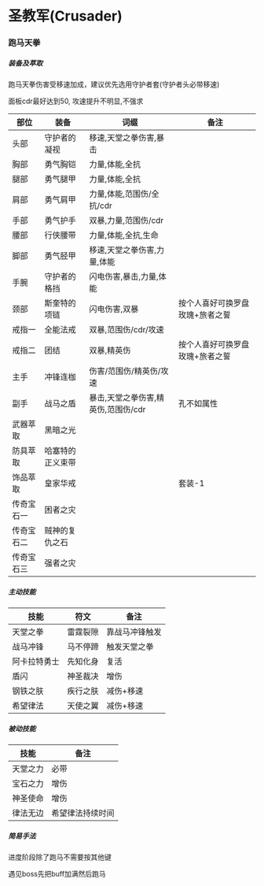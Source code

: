 # 圣教军(Crusader)

### 跑马天拳

##### 装备及萃取
跑马天拳伤害受移速加成，建议优先选用守护者套(守护者头必带移速)

面板cdr最好达到50, 攻速提升不明显,不强求

|  部位 | 装备 | 词缀 | 备注 |
|  ---- | ---- | ---- | ---- |
| 头部 | 守护者的凝视 | 移速,天堂之拳伤害,暴击|  |
| 胸部 | 勇气胸铠 | 力量,体能,全抗 |  |
| 腿部 | 勇气腿甲 | 力量,体能,全抗 |  |
| 肩部 | 勇气肩甲 | 力量,体能,范围伤/全抗/cdr |  |
| 手部 | 勇气护手 | 双暴,力量,范围伤/cdr |  |
| 腰部 | 行侠腰带 | 力量,体能,全抗,生命 |  |
| 脚部 | 勇气胫甲 | 移速,天堂之拳伤害,力量,体能 |  |
| 手腕 | 守护者的格挡 | 闪电伤害,暴击,力量,体能 |  |
| 颈部 | 斯奎特的项链 | 闪电伤害,双暴 | 按个人喜好可换罗盘玫瑰+旅者之誓 |
| 戒指一 | 全能法戒 | 双暴,范围伤/cdr/攻速 |  |
| 戒指二 | 团结 | 双暴,精英伤 | 按个人喜好可换罗盘玫瑰+旅者之誓 |
| 主手 | 冲锋连枷 | 伤害/范围伤/精英伤/攻速 |  |
| 副手 | 战马之盾 | 暴击,天堂之拳伤害,精英伤,范围伤/cdr | 孔不如属性 |
| 武器萃取 | 黑暗之光 |  |  |
| 防具萃取 | 哈塞特的正义束带 |  |  |
| 饰品萃取 | 皇家华戒 |  | 套装-1 |
| 传奇宝石一 | 困者之灾 |  |  |
| 传奇宝石二 | 贼神的复仇之石 |  |  |
| 传奇宝石三 | 强者之灾 |  |  |

##### 主动技能

| 技能 | 符文 | 备注 |
| ---- | ---- | ---- |
| 天堂之拳 | 雷霆裂隙 | 靠战马冲锋触发 |
| 战马冲锋 | 马不停蹄 | 触发天堂之拳 |
| 阿卡拉特勇士 | 先知化身 | 复活 |
| 盾闪 | 神圣裁决 | 增伤 |
| 钢铁之肤 | 疾行之肤 | 减伤+移速 |
| 希望律法 | 天使之翼 | 减伤+移速 |


##### 被动技能

| 技能 | 备注 |
| ---- | ---- |
| 天堂之力 | 必带 |
| 宝石之力 | 增伤 |
| 神圣使命 | 增伤 |
| 律法无边 | 希望律法持续时间 |

##### 简易手法
进度阶段除了跑马不需要按其他键

遇见boss先把buff加满然后跑马
